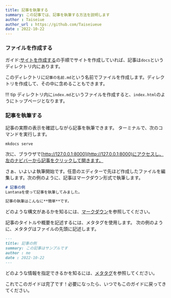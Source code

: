 ```yaml
---
title: 記事を執筆する
summary: この記事では、記事を執筆する方法を説明します
author : Taiseiue
author_url : https://github.com/Taiseiueue
date : 2022-10-22
---
```


### ファイルを作成する
ガイド:[サイトを作成する](/guide/2_create)の手順でサイトを作成していれば、記事は`docs`というディレクトリ内にあります。

このディレクトリに`記事の名前.md`という名前でファイルを作成します。ディレクトリを作成して、その中に含めることもできます。

!!! tip
    ディレクトリ内に`index.md`というファイルを作成すると、`index.html`のようにトップページとなります。

### 記事を執筆する
記事の実際の表示を確認しながら記事を執筆できます。
ターミナルで、次のコマンドを実行します。

```shell
mkdocs serve
```

次に、ブラウザで[http://127.0.0.1:8000](http://127.0.0.1:8000)にアクセスし、左のナビバーから記事をクリックして開きます。

さぁ、いよいよ執筆開始です。任意のエディターで先ほど作成したファイルを編集します。次の例のように、記事はマークダウン形式で執筆します。

```markdown
# 記事の例
Lantanaを使って記事を執筆してみました。

記事の執筆はこんなに**簡単**です。
```

どのような構文があるかを知るには、[マークダウン](/cheatsheet/markdown)を参照してください。

記事のタイトルや概要を記述するには、メタタグを使用します。
次の例のように、メタタグはファイルの先頭に記述します。

```markdown
---
title: 記事の例
summary: この記事はサンプルです
author : me
date : 2022-10-22
---
```

どのような情報を指定できるかを知るには、[メタタグ](/cheatsheet/metatag)を参照してください。

これでこのガイドは完了です！必要になったら、いつでもこのガイドに戻ってきてください。